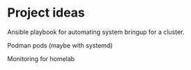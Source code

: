 # Project ideas



Ansible playbook for automating system bringup for a cluster.


Podman pods (maybe with systemd)

Monitoring for homelab
